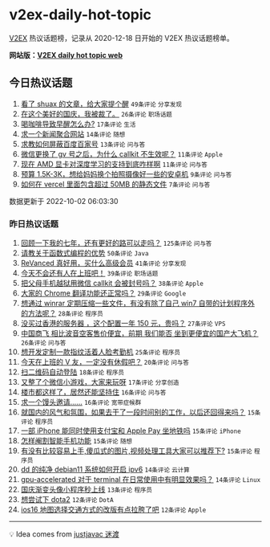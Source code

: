 # v2ex-daily-hot-topic

[V2EX](https://www.v2ex.com/) 热议话题榜，记录从 2020-12-18 日开始的 V2EX 热议话题榜单。

**网站版：[V2EX daily hot topic web](https://boojack.github.io/v2ex-daily-hot-topic-web/)**

## 今日热议话题

<!-- TODAY BEGIN -->

1. [看了 shuax 的文章，给大家提个醒](https://www.v2ex.com/t/884320) `49条评论` `分享发现`
1. [在这个美好的国庆，我被裁了。](https://www.v2ex.com/t/884316) `26条评论` `职场话题`
1. [喝咖啡导致早醒怎么办?](https://www.v2ex.com/t/884319) `17条评论` `生活`
1. [求一个新闻聚合网站](https://www.v2ex.com/t/884315) `14条评论` `随想`
1. [求教如何屏蔽百度百家号](https://www.v2ex.com/t/884318) `13条评论` `问与答`
1. [微信更换了 gv 号之后，为什么 callkit 不生效呢？](https://www.v2ex.com/t/884344) `11条评论` `Apple`
1. [现在 AMD 显卡对深度学习的支持到底咋样啊](https://www.v2ex.com/t/884317) `11条评论` `问与答`
1. [预算 1.5K-3K，想给妈妈换个拍照摄像好一些的安卓机](https://www.v2ex.com/t/884324) `9条评论` `问与答`
1. [如何在 vercel 里面包含超过 50MB 的静态文件](https://www.v2ex.com/t/884346) `7条评论` `问与答`

数据更新于 2022-10-02 06:03:30

<!-- TODAY END -->

### 昨日热议话题

<!-- YESTERDAY BEGIN -->

1. [回顾一下我的七年，还有更好的路可以走吗？](https://www.v2ex.com/t/884228) `125条评论` `问与答`
1. [请教关于函数式编程的优势](https://www.v2ex.com/t/884185) `50条评论` `Java`
1. [ReVanced 真好用，买什么高级会员](https://www.v2ex.com/t/884175) `41条评论` `分享发现`
1. [今天不会还有人在上班吧！](https://www.v2ex.com/t/884171) `39条评论` `职场话题`
1. [把父母手机越狱用微信 callkit 会被封号吗？](https://www.v2ex.com/t/884262) `38条评论` `Apple`
1. [大家的 Chrome 翻译功能还正常吗？](https://www.v2ex.com/t/884186) `29条评论` `Google`
1. [想通过 winrar 定期压缩一些文件，有没有除了自己 win7 自带的计划程序外的方法呢？](https://www.v2ex.com/t/884166) `28条评论` `程序员`
1. [没买过香港的服务器 ，这个配置一年 150 元，贵吗？](https://www.v2ex.com/t/884221) `27条评论` `VPS`
1. [中国商飞 相比波音空客售价便宜，前期 我们能否 坐到更便宜的国产大飞机？](https://www.v2ex.com/t/884224) `26条评论` `问与答`
1. [想开发定制一款指纹活着人脸考勤机](https://www.v2ex.com/t/884182) `25条评论` `程序员`
1. [今天在上班的 V 友，一定没有休假吧？](https://www.v2ex.com/t/884163) `20条评论` `问与答`
1. [扫二维码自动登陆](https://www.v2ex.com/t/884231) `18条评论` `程序员`
1. [又整了个微信小游戏，大家来玩呀](https://www.v2ex.com/t/884273) `17条评论` `分享创造`
1. [楼市都这样了，居然还能坚持住](https://www.v2ex.com/t/884295) `16条评论` `问与答`
1. [求一个馒头邀请……](https://www.v2ex.com/t/884258) `16条评论` `宽带症候群`
1. [就国内的风气和氛围，如果去干了一段时间别的工作，以后还回得来吗？](https://www.v2ex.com/t/884291) `15条评论` `程序员`
1. [一部 iPhone 能同时使用支付宝和 Apple Pay 坐地铁吗](https://www.v2ex.com/t/884210) `15条评论` `iPhone`
1. [怎样阉割智能手机功能](https://www.v2ex.com/t/884189) `15条评论` `随想`
1. [有没有比较容易上手,傻瓜式的图片,视频处理工具大家可以推荐下?](https://www.v2ex.com/t/884160) `15条评论` `程序员`
1. [dd 的纯净 debian11 系统如何开启 ipv6](https://www.v2ex.com/t/884267) `14条评论` `云计算`
1. [gpu-accelerated 对于 terminal 在日常使用中有明显效果吗？](https://www.v2ex.com/t/884229) `14条评论` `Linux`
1. [国庆渐变头像小程序秒上线](https://www.v2ex.com/t/884193) `13条评论` `程序员`
1. [想尝试下 dota2](https://www.v2ex.com/t/884230) `12条评论` `DotA`
1. [ios16 地图选择交通方式的改版有点拉胯了吧](https://www.v2ex.com/t/884194) `12条评论` `Apple`

<!-- YESTERDAY END -->

---

💡 Idea comes from [justjavac 迷渡](https://github.com/justjavac/)
